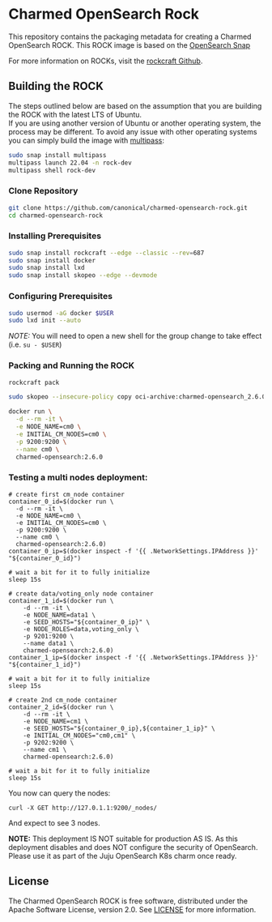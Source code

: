 # Charmed OpenSearch Rock

This repository contains the packaging metadata for creating a Charmed OpenSearch ROCK. This ROCK image is based on the [OpenSearch Snap](https://github.com/canonical/opensearch-snap)

For more information on ROCKs, visit the [rockcraft Github](https://github.com/canonical/rockcraft).

## Building the ROCK
The steps outlined below are based on the assumption that you are building the ROCK with the latest LTS of Ubuntu.  
If you are using another version of Ubuntu or another operating system, the process may be different.
To avoid any issue with other operating systems you can simply build the image with [multipass](https://multipass.run/):
```bash
sudo snap install multipass
multipass launch 22.04 -n rock-dev
multipass shell rock-dev
``` 

### Clone Repository
```bash
git clone https://github.com/canonical/charmed-opensearch-rock.git
cd charmed-opensearch-rock
```
### Installing Prerequisites
```bash
sudo snap install rockcraft --edge --classic --rev=687
sudo snap install docker
sudo snap install lxd
sudo snap install skopeo --edge --devmode
```
### Configuring Prerequisites
```bash
sudo usermod -aG docker $USER 
sudo lxd init --auto
```
*_NOTE:_* You will need to open a new shell for the group change to take effect (i.e. `su - $USER`)
### Packing and Running the ROCK
```bash
rockcraft pack

sudo skopeo --insecure-policy copy oci-archive:charmed-opensearch_2.6.0_amd64.rock docker-daemon:opensearch:2.6.0

docker run \
  -d --rm -it \
  -e NODE_NAME=cm0 \
  -e INITIAL_CM_NODES=cm0 \
  -p 9200:9200 \
  --name cm0 \
  charmed-opensearch:2.6.0
```

### Testing a multi nodes deployment:
```
# create first cm_node container
container_0_id=$(docker run \
  -d --rm -it \
  -e NODE_NAME=cm0 \
  -e INITIAL_CM_NODES=cm0 \
  -p 9200:9200 \
  --name cm0 \
  charmed-opensearch:2.6.0)
container_0_ip=$(docker inspect -f '{{ .NetworkSettings.IPAddress }}' "${container_0_id}")

# wait a bit for it to fully initialize
sleep 15s

# create data/voting_only node container
container_1_id=$(docker run \
    -d --rm -it \
    -e NODE_NAME=data1 \
    -e SEED_HOSTS="${container_0_ip}" \
    -e NODE_ROLES=data,voting_only \
    -p 9201:9200 \
    --name data1 \
    charmed-opensearch:2.6.0)
container_1_ip=$(docker inspect -f '{{ .NetworkSettings.IPAddress }}' "${container_1_id}")

# wait a bit for it to fully initialize
sleep 15s

# create 2nd cm_node container
container_2_id=$(docker run \
    -d --rm -it \
    -e NODE_NAME=cm1 \
    -e SEED_HOSTS="${container_0_ip},${container_1_ip}" \
    -e INITIAL_CM_NODES="cm0,cm1" \
    -p 9202:9200 \
    --name cm1 \
    charmed-opensearch:2.6.0)

# wait a bit for it to fully initialize
sleep 15s
```

You now can query the nodes:
```
curl -X GET http://127.0.1.1:9200/_nodes/
```
And expect to see 3 nodes.

**NOTE:** This deployment IS NOT suitable for production AS IS. As this deployment disables and does NOT configure the security of OpenSearch. Please use it as part of the Juju OpenSearch K8s charm once ready.

## License
The Charmed OpenSearch ROCK is free software, distributed under the Apache
Software License, version 2.0. See
[LICENSE](https://github.com/canonical/opensearch-rock/blob/main/licenses)
for more information.



